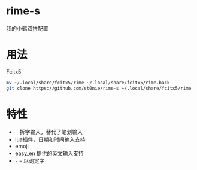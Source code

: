 # rime-s

我的小鹤双拼配置

# 用法

Fcitx5
```sh
mv ~/.local/share/fcitx5/rime ~/.local/share/fcitx5/rime.back
git clone https://github.com/st0nie/rime-s ~/.local/share/fcitx5/rime
```

# 特性

- `｀`拆字输入，替代了笔划输入
- lua插件，日期和时间输入支持
- emoji
- easy_en 提供的英文输入支持
- `-` `=` 以词定字
